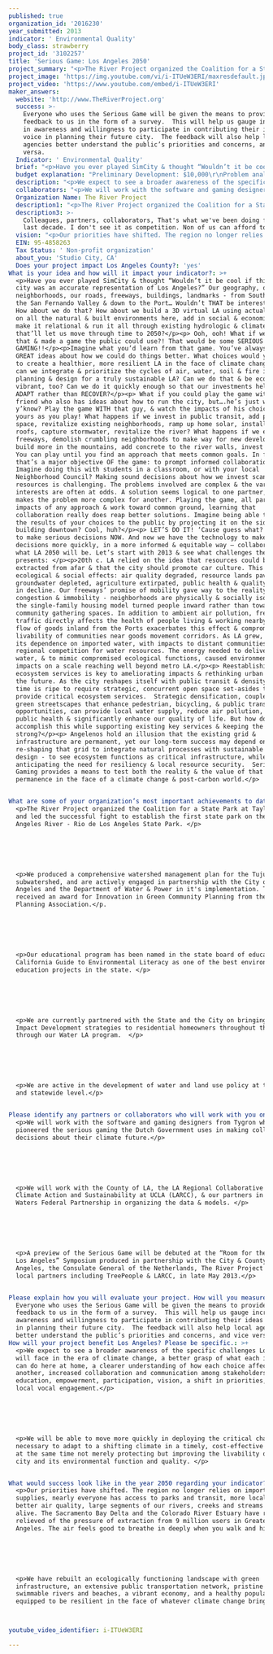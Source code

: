 ```yaml
---
published: true
organization_id: '2016230'
year_submitted: 2013
indicator: ' Environmental Quality'
body_class: strawberry
project_id: '3102257'
title: 'Serious Game: Los Angeles 2050'
project_summary: "<p>The River Project organized the Coalition for a State Park at Taylor Yard and led the successful fight to establish the first state park on the Los Angeles River - Rio de Los Angeles State Park. </p>\r\n\r\n<p>We produced a comprehensive watershed management plan for the Tujunga Wash subwatershed, and are actively engaged in partnership with the City of Los Angeles and the Department of Water & Power in it's implementation. The plan received an award for Innovation in Green Community Planning from the American Planning Association.</p. \r\n\r\n<p>Our educational program has been named in the state board of education's California Guide to Environmental Literacy as one of the best environmental education projects in the state. </p>\r\n\r\n<p>We are currently partnered with the State and the City on bringing Low Impact Development strategies to residential homeowners throughout the City through our Water LA program.  </p>\r\n\r\n<p>We are active in the development of water and land use policy at the local and statewide level.</p>\r\n"
project_image: 'https://img.youtube.com/vi/i-ITUeW3ERI/maxresdefault.jpg'
project_video: 'https://www.youtube.com/embed/i-ITUeW3ERI'
maker_answers:
  website: 'http://www.TheRiverProject.org'
  success: >-
    Everyone who uses the Serious Game will be given the means to provide online
    feedback to us in the form of a survey.  This will help us gauge increases
    in awareness and willingness to participate in contributing their ideas and
    voice in planning their future city.  The feedback will also help local
    agencies better understand the public’s priorities and concerns, and vice
    versa.   
  Indicator: ' Environmental Quality'
  brief: "<p>Have you ever played SimCity & thought “Wouldn’t it be cool if this virtual city was an accurate representation of Los Angeles?” Our geography, our neighborhoods, our roads, freeways, buildings, landmarks - from South LA to the San Fernando Valley & down to the Port… Wouldn’t THAT be interesting?</p> How about we do that? How about we build a 3D virtual LA using actual GIS data on all the natural & built environments here, add in social & economic data, make it relational & run it all through existing hydrologic & climate models that’ll let us move through time to 2050?</p><p> Ooh, ooh! What if we took that & made a game the public could use?! That would be some SERIOUS GAMING!!</p><p>Imagine what you’d learn from that game. You’ve always had GREAT ideas about how we could do things better. What choices would you make to create a healthier, more resilient LA in the face of climate change? How can we integrate & prioritize the cycles of air, water, soil & fire in urban planning & design for a truly sustainable LA? Can we do that & be economically vibrant, too? Can we do it quickly enough so that our investments help us ADAPT rather than RECOVER?</p><p> What if you could play the game with that friend who also has ideas about how to run the city, but….he’s just wrong, y’know? Play the game WITH that guy, & watch the impacts of his choices & yours as you play! What happens if we invest in public transit, add park space, revitalize existing neighborhoods, ramp up home solar, install cool roofs, capture stormwater, revitalize the river? What happens if we expand freeways, demolish crumbling neighborhoods to make way for new development, build more in the mountains, add concrete to the river walls, invest in desal? You can play until you find an approach that meets common goals. In fact, that’s a major objective OF the game: to prompt informed collaboration.</p><p> Imagine doing this with students in a classroom, or with your local Neighborhood Council? Making sound decisions about how we invest scant resources is challenging. The problems involved are complex & the various interests are often at odds. A solution seems logical to one partner, but makes the problem more complex for another. Playing the game, all parties see impacts of any approach & work toward common ground, learning that collaboration really does reap better solutions. Imagine being able to show the results of your choices to the public by projecting it on the side of a building downtown? Cool, huh?</p><p> LET’S DO IT! ‘Cause guess what? We need to make serious decisions NOW. And now we have the technology to make those decisions more quickly, in a more informed & equitable way – collaborating on what LA 2050 will be. Let’s start with 2013 & see what challenges the game presents: </p><p>20th c. LA relied on the idea that resources could be extracted from afar & that the city should promote car culture. This had huge ecological & social effects: air quality degraded, resource lands paved, groundwater depleted, agriculture extirpated, public health & quality of life in decline. Our freeways’ promise of mobility gave way to the reality of congestion & immobility - neighborhoods are physically & socially isolated, the single-family housing model turned people inward rather than toward community gathering spaces. In addition to ambient air pollution, freeway traffic directly affects the health of people living & working nearby. The flow of goods inland from the Ports exacerbates this effect & compromises the livability of communities near goods movement corridors. As LA grew, so did its dependence on imported water, with impacts to distant communities & regional competition for water resources. The energy needed to deliver & treat water, & to mimic compromised ecological functions, caused environmental impacts on a scale reaching well beyond metro LA.</p><p> Reestablishing ecosystem services is key to ameliorating impacts & rethinking urban form for the future. As the city reshapes itself with public transit & density, the time is ripe to require strategic, concurrent open space set-asides that provide critical ecosystem services.  Strategic densification, coupled with green streetscapes that enhance pedestrian, bicycling, & public transit opportunities, can provide local water supply, reduce air pollution, increase public health & significantly enhance our quality of life. But how do we accomplish this while supporting existing key services & keeping the economy strong?</p><p> Angelenos hold an illusion that the existing grid & infrastructure are permanent, yet our long-term success may depend on re-shaping that grid to integrate natural processes with sustainable urban design - to see ecosystem functions as critical infrastructure, while anticipating the need for resiliency & local resource security.  Serious Gaming provides a means to test both the reality & the value of that permanence in the face of a climate change & post-carbon world.</p>\r\n"
  budget explanation: "Preliminary Development: $10,000\r\nProblem analyses, Interviews, Inquiry of available data, implementation plan\r\n\r\nSystem Analysis: $45,000 \r\nAnalysis of causalities, Design,  Demo design\r\n\r\nFine tuning & Implementation: $45,000\r\nIteration with partners, Launch Serious Game\r\n\r\n\r\n"
  description: "<p>We expect to see a broader awareness of the specific challenges Los Angeles will face in the era of climate change, a better grasp of what each individual can do here at home, a clearer understanding of how each choice affects another, increased collaboration and communication among stakeholders, education, empowerment, participation, vision, a shift in priorities, more local vocal engagement.</p> \r\n\r\n<p>We will be able to move more quickly in deploying the critical changes necessary to adapt to a shifting climate in a timely, cost-effective way while at the same time not merely protecting but improving the livability of the city and its environmental function and quality. </p> \r\n"
  collaborators: "<p>We will work with the software and gaming designers from Tygron who pioneered the serious gaming the Dutch Government uses in making collaborative decisions about their climate future.</p>\r\n\r\n<p>We will work with the County of LA, the LA Regional Collaborative for Climate Action and Sustainability at UCLA (LARCC), & our partners in the Urban Waters Federal Partnership in organizing the data & models. </p>\r\n\r\n<p>A preview of the Serious Game will be debuted at the “Room for the River: Los Angeles” Symposium produced in partnership with the City & County of Los Angeles, the Consulate General of the Netherlands, The River Project and other local partners including TreePeople & LARCC, in late May 2013.</p>\r\n"
  Organization Name: The River Project
  description1: "<p>The River Project organized the Coalition for a State Park at Taylor Yard and led the successful fight to establish the first state park on the Los Angeles River - Rio de Los Angeles State Park. </p>\r\n\r\n<p>We produced a comprehensive watershed management plan for the Tujunga Wash subwatershed, and are actively engaged in partnership with the City of Los Angeles and the Department of Water & Power in it's implementation. The plan received an award for Innovation in Green Community Planning from the American Planning Association.</p. \r\n\r\n<p>Our educational program has been named in the state board of education's California Guide to Environmental Literacy as one of the best environmental education projects in the state. </p>\r\n\r\n<p>We are currently partnered with the State and the City on bringing Low Impact Development strategies to residential homeowners throughout the City through our Water LA program.  </p>\r\n\r\n<p>We are active in the development of water and land use policy at the local and statewide level.</p>\r\n"
  description3: >-
    Colleagues, partners, collaborators, That's what we've been doing for the
    last decade. I don't see it as competition. Non of us can afford to.
  vision: "<p>Our priorities have shifted. The region no longer relies on imported water supplies, nearly everyone has access to parks and transit, more local food, better air quality, large segments of our rivers, creeks and streams are alive. The Sacramento Bay Delta and the Colorado River Estuary have rebounded, relieved of the pressure of extraction from 9 million users in Greater Los Angeles. The air feels good to breathe in deeply when you walk and hike.  </p>\r\n\r\n<p>We have rebuilt an ecologically functioning landscape with green infrastructure, an extensive public transportation network, pristine air, swimmable rivers and beaches, a vibrant economy, and a healthy populace equipped to be resilient in the face of whatever climate change brings.</p> \r\n"
  EIN: 95-4858263
  Tax Status: ' Non-profit organization'
  about_you: 'Studio City, CA'
  Does your project impact Los Angeles County?: 'yes'
What is your idea and how will it impact your indicator?: >+
  <p>Have you ever played SimCity & thought “Wouldn’t it be cool if this virtual
  city was an accurate representation of Los Angeles?” Our geography, our
  neighborhoods, our roads, freeways, buildings, landmarks - from South LA to
  the San Fernando Valley & down to the Port… Wouldn’t THAT be interesting?</p>
  How about we do that? How about we build a 3D virtual LA using actual GIS data
  on all the natural & built environments here, add in social & economic data,
  make it relational & run it all through existing hydrologic & climate models
  that’ll let us move through time to 2050?</p><p> Ooh, ooh! What if we took
  that & made a game the public could use?! That would be some SERIOUS
  GAMING!!</p><p>Imagine what you’d learn from that game. You’ve always had
  GREAT ideas about how we could do things better. What choices would you make
  to create a healthier, more resilient LA in the face of climate change? How
  can we integrate & prioritize the cycles of air, water, soil & fire in urban
  planning & design for a truly sustainable LA? Can we do that & be economically
  vibrant, too? Can we do it quickly enough so that our investments help us
  ADAPT rather than RECOVER?</p><p> What if you could play the game with that
  friend who also has ideas about how to run the city, but….he’s just wrong,
  y’know? Play the game WITH that guy, & watch the impacts of his choices &
  yours as you play! What happens if we invest in public transit, add park
  space, revitalize existing neighborhoods, ramp up home solar, install cool
  roofs, capture stormwater, revitalize the river? What happens if we expand
  freeways, demolish crumbling neighborhoods to make way for new development,
  build more in the mountains, add concrete to the river walls, invest in desal?
  You can play until you find an approach that meets common goals. In fact,
  that’s a major objective OF the game: to prompt informed collaboration.</p><p>
  Imagine doing this with students in a classroom, or with your local
  Neighborhood Council? Making sound decisions about how we invest scant
  resources is challenging. The problems involved are complex & the various
  interests are often at odds. A solution seems logical to one partner, but
  makes the problem more complex for another. Playing the game, all parties see
  impacts of any approach & work toward common ground, learning that
  collaboration really does reap better solutions. Imagine being able to show
  the results of your choices to the public by projecting it on the side of a
  building downtown? Cool, huh?</p><p> LET’S DO IT! ‘Cause guess what? We need
  to make serious decisions NOW. And now we have the technology to make those
  decisions more quickly, in a more informed & equitable way — collaborating on
  what LA 2050 will be. Let’s start with 2013 & see what challenges the game
  presents: </p><p>20th c. LA relied on the idea that resources could be
  extracted from afar & that the city should promote car culture. This had huge
  ecological & social effects: air quality degraded, resource lands paved,
  groundwater depleted, agriculture extirpated, public health & quality of life
  in decline. Our freeways’ promise of mobility gave way to the reality of
  congestion & immobility - neighborhoods are physically & socially isolated,
  the single-family housing model turned people inward rather than toward
  community gathering spaces. In addition to ambient air pollution, freeway
  traffic directly affects the health of people living & working nearby. The
  flow of goods inland from the Ports exacerbates this effect & compromises the
  livability of communities near goods movement corridors. As LA grew, so did
  its dependence on imported water, with impacts to distant communities &
  regional competition for water resources. The energy needed to deliver & treat
  water, & to mimic compromised ecological functions, caused environmental
  impacts on a scale reaching well beyond metro LA.</p><p> Reestablishing
  ecosystem services is key to ameliorating impacts & rethinking urban form for
  the future. As the city reshapes itself with public transit & density, the
  time is ripe to require strategic, concurrent open space set-asides that
  provide critical ecosystem services.  Strategic densification, coupled with
  green streetscapes that enhance pedestrian, bicycling, & public transit
  opportunities, can provide local water supply, reduce air pollution, increase
  public health & significantly enhance our quality of life. But how do we
  accomplish this while supporting existing key services & keeping the economy
  strong?</p><p> Angelenos hold an illusion that the existing grid &
  infrastructure are permanent, yet our long-term success may depend on
  re-shaping that grid to integrate natural processes with sustainable urban
  design - to see ecosystem functions as critical infrastructure, while
  anticipating the need for resiliency & local resource security.  Serious
  Gaming provides a means to test both the reality & the value of that
  permanence in the face of a climate change & post-carbon world.</p>


What are some of your organization’s most important achievements to date?: >+
  <p>The River Project organized the Coalition for a State Park at Taylor Yard
  and led the successful fight to establish the first state park on the Los
  Angeles River - Rio de Los Angeles State Park. </p>






  <p>We produced a comprehensive watershed management plan for the Tujunga Wash
  subwatershed, and are actively engaged in partnership with the City of Los
  Angeles and the Department of Water & Power in it's implementation. The plan
  received an award for Innovation in Green Community Planning from the American
  Planning Association.</p. 






  <p>Our educational program has been named in the state board of education's
  California Guide to Environmental Literacy as one of the best environmental
  education projects in the state. </p>






  <p>We are currently partnered with the State and the City on bringing Low
  Impact Development strategies to residential homeowners throughout the City
  through our Water LA program.  </p>






  <p>We are active in the development of water and land use policy at the local
  and statewide level.</p>


Please identify any partners or collaborators who will work with you on this project.: >+
  <p>We will work with the software and gaming designers from Tygron who
  pioneered the serious gaming the Dutch Government uses in making collaborative
  decisions about their climate future.</p>






  <p>We will work with the County of LA, the LA Regional Collaborative for
  Climate Action and Sustainability at UCLA (LARCC), & our partners in the Urban
  Waters Federal Partnership in organizing the data & models. </p>






  <p>A preview of the Serious Game will be debuted at the “Room for the River:
  Los Angeles” Symposium produced in partnership with the City & County of Los
  Angeles, the Consulate General of the Netherlands, The River Project and other
  local partners including TreePeople & LARCC, in late May 2013.</p>


Please explain how you will evaluate your project. How will you measure success?: >-
  Everyone who uses the Serious Game will be given the means to provide online
  feedback to us in the form of a survey.  This will help us gauge increases in
  awareness and willingness to participate in contributing their ideas and voice
  in planning their future city.  The feedback will also help local agencies
  better understand the public’s priorities and concerns, and vice versa.   
How will your project benefit Los Angeles? Please be specific.: >+
  <p>We expect to see a broader awareness of the specific challenges Los Angeles
  will face in the era of climate change, a better grasp of what each individual
  can do here at home, a clearer understanding of how each choice affects
  another, increased collaboration and communication among stakeholders,
  education, empowerment, participation, vision, a shift in priorities, more
  local vocal engagement.</p> 






  <p>We will be able to move more quickly in deploying the critical changes
  necessary to adapt to a shifting climate in a timely, cost-effective way while
  at the same time not merely protecting but improving the livability of the
  city and its environmental function and quality. </p> 


What would success look like in the year 2050 regarding your indicator?: >+
  <p>Our priorities have shifted. The region no longer relies on imported water
  supplies, nearly everyone has access to parks and transit, more local food,
  better air quality, large segments of our rivers, creeks and streams are
  alive. The Sacramento Bay Delta and the Colorado River Estuary have rebounded,
  relieved of the pressure of extraction from 9 million users in Greater Los
  Angeles. The air feels good to breathe in deeply when you walk and hike.  </p>






  <p>We have rebuilt an ecologically functioning landscape with green
  infrastructure, an extensive public transportation network, pristine air,
  swimmable rivers and beaches, a vibrant economy, and a healthy populace
  equipped to be resilient in the face of whatever climate change brings.</p> 



youtube_video_identifier: i-ITUeW3ERI

---
```

